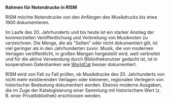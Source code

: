 **Rahmen für Notendrucke in RISM**

RISM möchte Notendrucke von den Anfängen des Musikdrucks bis etwa 1900 dokumentieren.

Im Laufe des 20. Jahrhunderts und bis heute ist ein starker Anstieg der kommerziellen Veröffentlichung und Verbreitung von Musiknoten zu verzeichnen. Die Menge, die als "Selten" oder nicht dokumentiert gilt, ist viel geringer als in den Jahrhunderten zuvor. Musik, die von modernen Verlagen veröffentlicht, in großen Mengen hergestellt wird, weit verbreitet und für die aktive Verwendung durch Bibliotheksnutzer gedacht ist, ist in kooperativen Datenbanken wie [WorldCat](http://www.worldcat.org/) besser dokumentiert.&nbsp;

RISM wird von Fall zu Fall prüfen, ob Musikdrucke des 20. Jahrhunderts von nicht mehr existierenden Verlagen oder kleineren, regionalen Verlegern von historischer Bedeutung dokumentiert werden. Ebenso moderne Ausgaben, die im Zuge der Katalogisierung einer Sammlung mit historischem Wert (z. B. einer Privatbibliothek) erschlossen werden.